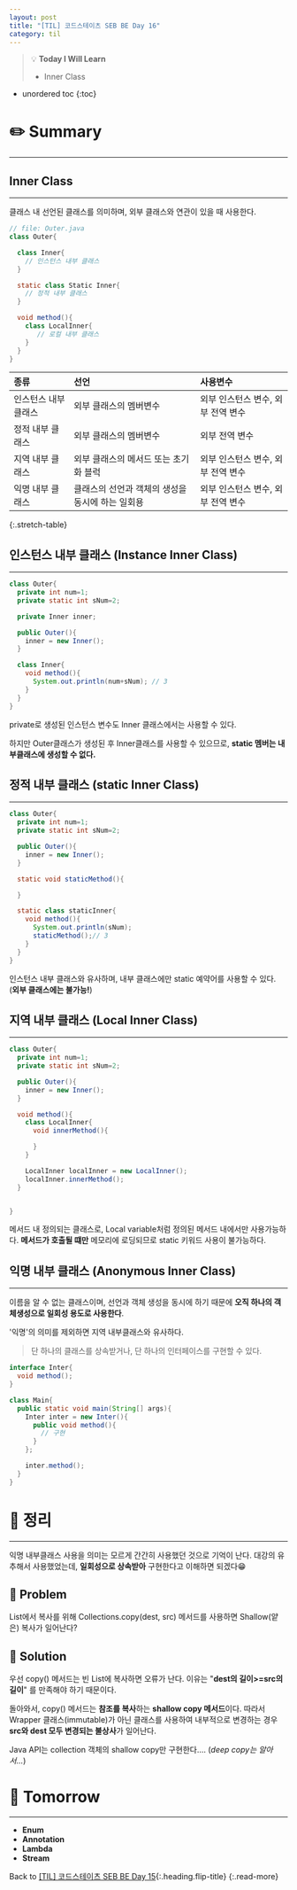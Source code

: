```yaml
---
layout: post
title: "[TIL] 코드스테이츠 SEB BE Day 16"
category: til
---
```

> 💡 **Today I Will Learn**
>
> * Inner Class

* unordered toc
{:toc}

# ✏️ Summary
***

## Inner Class
***

클래스 내 선언된 클래스를 의미하며, 외부 클래스와 연관이 있을 때 사용한다.

```java
// file: Outer.java
class Outer{

  class Inner{
    // 인스턴스 내부 클래스
  }

  static class Static Inner{
    // 정적 내부 클래스
  }

  void method(){
    class LocalInner{
       // 로컬 내부 클래스
    }
  }
}
```

|종류|선언|사용변수|
|:--|:--|:--|
|인스턴스 내부 클래스|외부 클래스의 멤버변수|외부 인스턴스 변수, 외부 전역 변수|
|정적 내부 클래스|외부 클래스의 멤버변수|외부 전역 변수|
|지역 내부 클래스|외부 클래스의 메서드 또는 초기화 블럭|외부 인스턴스 변수, 외부 전역 변수|
|익명 내부 클래스|클래스의 선언과 객체의 생성을 동시에 하는 일회용|외부 인스턴스 변수, 외부 전역 변수|
{:.stretch-table}

## 인스턴스 내부 클래스 (Instance Inner Class)
***

```java
class Outer{
  private int num=1;
  private static int sNum=2;

  private Inner inner;

  public Outer(){
    inner = new Inner();
  }

  class Inner{
    void method(){
      System.out.println(num+sNum); // 3
    }
  }
}
```

private로 생성된 인스턴스 변수도 Inner 클래스에서는 사용할 수 있다.

하지만 Outer클래스가 생성된 후 Inner클래스를 사용할 수 있으므로, **static 멤버는 내부클래스에 생성할 수 없다.**

## 정적 내부 클래스 (static Inner Class)
***

```java
class Outer{
  private int num=1;
  private static int sNum=2;

  public Outer(){
    inner = new Inner();
  }

  static void staticMethod(){

  }

  static class staticInner{
    void method(){
      System.out.println(sNum);
      staticMethod();// 3
    }
  }
}
```

인스턴스 내부 클래스와 유사하며, 내부 클래스에만 static 예약어를 사용할 수 있다. (**외부 클래스에는 불가능!**)

## 지역 내부 클래스 (Local Inner Class)
***

```java
class Outer{
  private int num=1;
  private static int sNum=2;

  public Outer(){
    inner = new Inner();
  }

  void method(){
    class LocalInner{
      void innerMethod(){

      }
    }

    LocalInner localInner = new LocalInner();
    localInner.innerMethod();
  }


}
```

메서드 내 정의되는 클래스로, Local variable처럼 정의된 메서드 내에서만 사용가능하다. **메서드가 호출될 떄만** 메모리에 로딩되므로 static 키워드 사용이 불가능하다.

## 익명 내부 클래스 (Anonymous Inner Class)
***

이름을 알 수 없는 클래스이며, 선언과 객체 생성을 동시에 하기 때문에 **오직 하나의 객체생성으로 일회성 용도로 사용한다**.

'익명'의 의미를 제외하면 지역 내부클래스와 유사하다.

> 단 하나의 클래스를 상속받거나, 단 하나의 인터페이스를 구현할 수 있다.

```java
interface Inter{
  void method();
}

class Main{
  public static void main(String[] args){
    Inter inter = new Inter(){
      public void method(){
        // 구현
      }
    };

    inter.method();
  }
}
```

# 📌 정리
***

익명 내부클래스 사용을 의미는 모르게 간간히 사용했던 것으로 기억이 난다. 대강의 유추해서 사용했었는데, **일회성으로 상속받아** 구현한다고 이해하면 되겠다😁

## 👿 Problem

List에서 복사를 위해 Collections.copy(dest, src) 메서드를 사용하면 Shallow(얕은) 복사가 일어난다?

## 👼 Solution

우선 copy() 메서드는 빈 List에 복사하면 오류가 난다. 이유는 "**dest의 길이>=src의 길이**" 를 만족해야 하기 때문이다.

돌아와서, copy() 메서드는 **참조를 복사**하는 **shallow copy 메서드**이다. 따라서 Wrapper 클래스(immutable)가 아닌 클래스를 사용하여 내부적으로 변경하는 경우 **src와 dest 모두 변경되는 불상사**가 일어난다.

Java API는 collection 객체의 shallow copy만 구현한다.... (*deep copy는 알아서...*)

# 🎯 Tomorrow
***
* **Enum**
* **Annotation**
* **Lambda**
* **Stream**

Back to [[TIL] 코드스테이츠 SEB BE Day 15](220517-til){:.heading.flip-title}
{:.read-more}